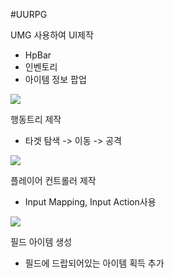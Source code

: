 #UURPG

UMG 사용하여 UI제작
- HpBar
- 인벤토리
- 아이템 정보 팝업
<img src="https://github.com/yoodonghoon/UnrealRpgTest/assets/145320150/ebec8b3b-e3ae-42de-9c43-720078cea8fc">

행동트리 제작
- 타겟 탐색 -> 이동 -> 공격
<img src="https://github.com/yoodonghoon/UURPG/assets/145320150/b2595456-7d12-4ff4-ad7d-91d529076aa6">

플레이어 컨트롤러 제작
- Input Mapping, Input Action사용
<img src="https://github.com/yoodonghoon/UnrealRpgTest/assets/145320150/3c77ae96-a324-483d-a754-7c745e0ec08d">

필드 아이템 생성
- 필드에 드랍되어있는 아이템 획득 추가
